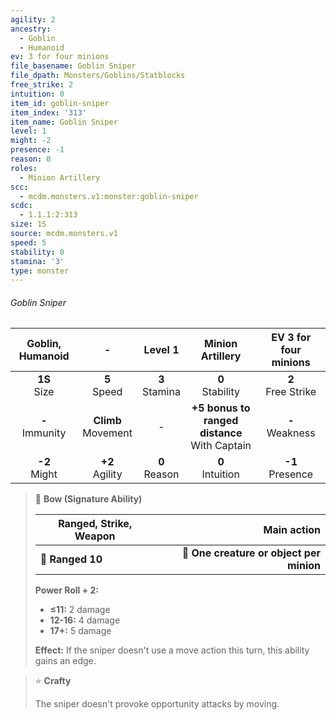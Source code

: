 ```yaml
---
agility: 2
ancestry:
  - Goblin
  - Humanoid
ev: 3 for four minions
file_basename: Goblin Sniper
file_dpath: Monsters/Goblins/Statblocks
free_strike: 2
intuition: 0
item_id: goblin-sniper
item_index: '313'
item_name: Goblin Sniper
level: 1
might: -2
presence: -1
reason: 0
roles:
  - Minion Artillery
scc:
  - mcdm.monsters.v1:monster:goblin-sniper
scdc:
  - 1.1.1:2:313
size: 1S
source: mcdm.monsters.v1
speed: 5
stability: 0
stamina: '3'
type: monster
---
```


###### Goblin Sniper

|  Goblin, Humanoid   |            -            |      Level 1       |                 Minion Artillery                  | EV 3 for four minions  |
| :-----------------: | :---------------------: | :----------------: | :-----------------------------------------------: | :--------------------: |
|  **1S**<br/> Size   |    **5**<br/> Speed     | **3**<br/> Stamina |               **0**<br/> Stability                | **2**<br/> Free Strike |
| **-**<br/> Immunity | **Climb**<br/> Movement |         -          | **+5 bonus to ranged distance**<br/> With Captain |  **-**<br/> Weakness   |
|  **-2**<br/> Might  |   **+2**<br/> Agility   | **0**<br/> Reason  |               **0**<br/> Intuition                |  **-1**<br/> Presence  |

<!-- -->
> 🏹 **Bow (Signature Ability)**
>
> | **Ranged, Strike, Weapon** |                          **Main action** |
> | -------------------------- | ---------------------------------------: |
> | **📏 Ranged 10**           | **🎯 One creature or object per minion** |
>
> **Power Roll + 2:**
>
> - **≤11:** 2 damage
> - **12-16:** 4 damage
> - **17+:** 5 damage
>
> **Effect:** If the sniper doesn't use a move action this turn, this ability gains an edge.

<!-- -->
> ⭐️ **Crafty**
>
> The sniper doesn't provoke opportunity attacks by moving.
